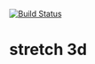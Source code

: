 [![Build Status](https://travis-ci.org/ngelrojas/stretch-3d.svg?branch=master)](https://travis-ci.org/ngelrojas/stretch-3d)

# stretch 3d

